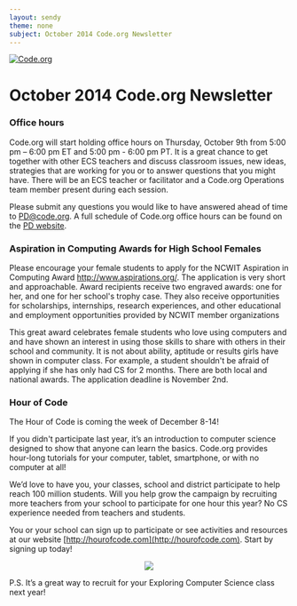 ```yaml
---
layout: sendy
theme: none
subject: October 2014 Code.org Newsletter
---
```


[![Code.org](/images/fit-48/logo.png)](/)


# October 2014 Code.org Newsletter #

### Office hours ###
Code.org will start holding office hours on Thursday, October 9th from 5:00 pm – 6:00 pm ET and 5:00 pm - 6:00 pm PT.  It is a great chance to get together with other ECS teachers and discuss classroom issues, new ideas, strategies that are working for you or to answer questions that you might have. There will be an ECS teacher or facilitator and a Code.org Operations team member present during each session.  

Please submit any questions you would like to have answered ahead of time to PD@code.org. A full schedule of Code.org office hours can be found on the [PD website](http://code.org/educate/pd/supports#hs).

### Aspiration in Computing Awards for High School Females ###
Please encourage your female students to apply for the NCWIT Aspiration in Computing Award http://www.aspirations.org/.  The application is very short and approachable. Award recipients receive two engraved awards: one for her, and one for her school's trophy case. They also receive opportunities for scholarships, internships, research experiences, and other educational and employment opportunities provided by NCWIT member organizations

This great award celebrates female students who love using computers and and have shown an interest in using those skills to share with others in their school and community.  It is not about ability, aptitude or results girls have shown in computer class. For example, a student shouldn't be afraid of applying if she has only had CS for 2 months.  There are both local and national awards. The application deadline is November 2nd.


### Hour of Code ###
The Hour of Code is coming the week of December 8-14!

If you didn't participate last year, it’s an introduction to computer science designed to show that anyone can learn the basics. Code.org provides hour-long tutorials for your computer, tablet, smartphone, or with no computer at all! 

We’d love to have you, your classes, school and district participate to help reach 100 million students.  Will you help grow the campaign by recruiting more teachers from your school to participate for one hour this year? No CS experience needed from teachers and students.

You or your school can sign up to participate or see activities and resources at our website  [http://hourofcode.com](http://hourofcode.com).  Start by signing up today! 

<center>
<a href="http://youtu.be/srH1OEKB2LE"><img src="/images/fit-250/calling-teachers.png"/></a>
</center>

P.S. It’s a great way to recruit for your Exploring Computer Science class next year!


